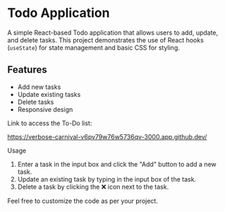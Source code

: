 # Todo Application

A simple React-based Todo application that allows users to add, update, and delete tasks. This project demonstrates the use of React hooks (`useState`) for state management and basic CSS for styling.

## Features

- Add new tasks
- Update existing tasks
- Delete tasks
- Responsive design


Link to access the To-Do list: 

https://verbose-carnival-v6pv79w76w5736qv-3000.app.github.dev/


Usage

1. Enter a task in the input box and click the "Add" button to add a new task.
2. Update an existing task by typing in the input box of the task.
3. Delete a task by clicking the ❌ icon next to the task.


Feel free to customize the code as per your project.




